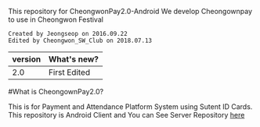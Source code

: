 This repository for CheongwonPay2.0-Android
We develop Cheongownpay to use in Cheongwon Festival

	Created by Jeongseop on 2016.09.22
	Edited by Cheongwon_SW_Club on 2018.07.13


| version | What's new? |
| :------------ | :------------ |
| 2.0 | First Edited |

#What is CheongownPay2.0?

This is for Payment and Attendance Platform System using Sutent ID Cards.
This repository is Android Client and You can See Server Repository [here](https://github.com/Cheongwon-SW-Club)